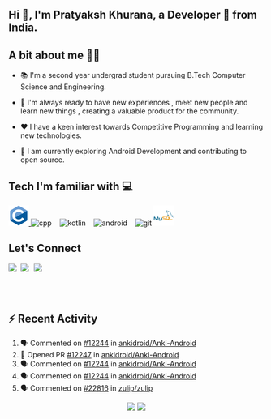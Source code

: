
<!-- Your title -->
## Hi  	&#128075;, I'm Pratyaksh Khurana, a Developer 🚀 from India.

<!-- Talking about you -->
## A bit about me 🙋‍♂️
- 📚 I'm a second year undergrad student pursuing B.Tech Computer Science and Engineering. 

- 🤝 I'm always ready to have new experiences , meet new people and learn new things , creating a valuable 
 product for the community.

- ❤ I have a keen interest towards Competitive Programming and learning new technologies.

- 🌱 I am currently exploring Android Development and contributing to open source.

## Tech I'm familiar with 💻
<a href="https://www.cprogramming.com/" target="_blank"> <img src="https://raw.githubusercontent.com/devicons/devicon/master/icons/c/c-original.svg" alt="c" width="40" height="40"/> </a> <a align="left"> <img src="https://raw.githubusercontent.com/jmnote/z-icons/master/svg/cpp.svg" alt="cpp" width="40" height="40"/> &nbsp;&nbsp;  <img src="https://www.vectorlogo.zone/logos/kotlinlang/kotlinlang-icon.svg" alt="kotlin" width="31" height="35"/> &nbsp;&nbsp; <img src="https://iconape.com/wp-content/png_logo_vector/android-robot-head.png" alt="android" width="38" height="40"/> &nbsp;&nbsp; <img src="https://www.vectorlogo.zone/logos/git-scm/git-scm-icon.svg" alt="git" width="35" height="35"/> <img src="https://raw.githubusercontent.com/devicons/devicon/master/icons/mysql/mysql-original-wordmark.svg" alt="mysql" width="40" height="40"/>

## Let's Connect

<a href="mailto:pratyakshkhuranaofficial@gmail.com">
  <img align="left" width="24px" src="https://www.vectorlogo.zone/logos/gmail/gmail-icon.svg" />
</a>
<a href="https://twitter.com/pratyaksh1612">
  <img align="left" width="26px" src="https://www.vectorlogo.zone/logos/twitter/twitter-official.svg" />
</a>
<a href="https://www.linkedin.com/in/pratyaksh-khurana-775894210/">
  <img align="left" width="25px" src="https://www.vectorlogo.zone/logos/linkedin/linkedin-icon.svg" />
</a>

<br />
<br />
<p>&nbsp;</p>

 ## ⚡ Recent Activity
  <!--START_SECTION:activity-->
1. 🗣 Commented on [#12244](https://github.com/ankidroid/Anki-Android/issues/12244) in [ankidroid/Anki-Android](https://github.com/ankidroid/Anki-Android)
2. 💪 Opened PR [#12247](https://github.com/ankidroid/Anki-Android/pull/12247) in [ankidroid/Anki-Android](https://github.com/ankidroid/Anki-Android)
3. 🗣 Commented on [#12244](https://github.com/ankidroid/Anki-Android/issues/12244) in [ankidroid/Anki-Android](https://github.com/ankidroid/Anki-Android)
4. 🗣 Commented on [#12244](https://github.com/ankidroid/Anki-Android/issues/12244) in [ankidroid/Anki-Android](https://github.com/ankidroid/Anki-Android)
5. 🗣 Commented on [#22816](https://github.com/zulip/zulip/issues/22816) in [zulip/zulip](https://github.com/zulip/zulip)
   <!--END_SECTION:activity-->
 
<p align="center">

  <img height="150" src="https://github-readme-stats.vercel.app/api?username=pratyaksh1610&theme=react&show_icons=true&hide=stars&count_private=true" />
  <img height="150" src ="http://github-readme-streak-stats.herokuapp.com?user=pratyaksh1610&theme=react" />
</p>
<br />

